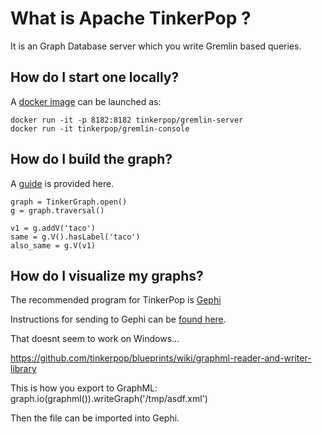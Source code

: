# What is Apache TinkerPop ?

It is an Graph Database server which you write Gremlin based queries.

## How do I start one locally?

A [docker image](https://hub.docker.com/r/tinkerpop/gremlin-server) can be launched as:

```
docker run -it -p 8182:8182 tinkerpop/gremlin-server
docker run -it tinkerpop/gremlin-console
```

## How do I build the graph?

A [guide](http://tinkerpop.apache.org/docs/3.1.0-incubating/tutorials-getting-started.html) is provided here.

```
graph = TinkerGraph.open()
g = graph.traversal()

v1 = g.addV('taco')
same = g.V().hasLabel('taco')
also_same = g.V(v1)
```

## How do I visualize my graphs?

The recommended program for TinkerPop is [Gephi](https://gephi.org/users/download/)

Instructions for sending to Gephi can be [found here](https://groups.google.com/forum/#!topic/gremlin-users/pT87rPvty0g).

That doesnt seem to work on Windows...

https://github.com/tinkerpop/blueprints/wiki/graphml-reader-and-writer-library

This is how you export to GraphML: graph.io(graphml()).writeGraph('/tmp/asdf.xml')

Then the file can be imported into Gephi.